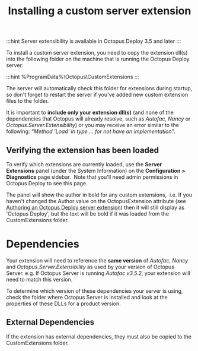 ﻿---
title: Installing a custom server extension

---


:::hint
Server extensibility is available in Octopus Deploy 3.5 and later
:::


To install a custom server extension, you need to copy the extension dll(s) into the following folder on the machine that is running the Octopus Deploy server:

:::hint
%ProgramData%\Octopus\CustomExtensions
:::


The server will automatically check this folder for extensions during startup, so don't forget to restart the server if you've added new custom extension files to the folder.


It is important to **include only your extension dll(s)** (and none of the dependencies that Octopus will already resolve, such as *Autofac*, *Nancy* or *Octopus.Server.Extensibility*) or you may receive an error similar to the following: *"Method 'Load' in type ... for not have an implementation"*.

## Verifying the extension has been loaded


To verify which extensions are currently loaded, use the **Server Extensions** panel (under the System Information) on the **Configuration > Diagnostics** page sidebar.  Note that you'll need admin permissions in Octopus Deploy to see this page.


The panel will show the author in bold for any custom extensions,  i.e. If you haven't changed the Author value on the OctopusExtension attribute (see [Authoring an Octopus Deploy server extension](/docs/home/guides/server-extensibility/authoring-an-octopus-deploy-server-extension.md)) then it will still display as 'Octopus Deploy', but the text will be bold if it was loaded from the CustomExtensions folder.

# Dependencies


Your extension will need to reference the **same version** of *Autofac*, *Nancy* and *Octopus.Server.Extensibility* as used by your version of Octopus Server. e.g. If Octopus Server is running *Autofac v3.5.2*, your extension will need to match this version.


To determine which version of these dependencies your server is using, check the folder where Octopus Server is installed and look at the properties of these DLLs for a product version.

## External Dependencies


If the extension has external dependencies, they must also be copied to the CustomExtensions folder.

